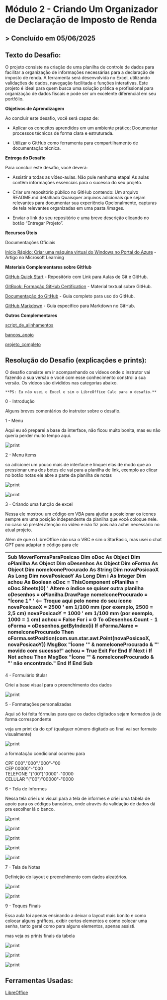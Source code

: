 ﻿# **Módulo 2 - Criando Um Organizador de Declaração de Imposto de Renda**

## > **Concluído em 05/06/2025**

## **Texto do Desafio:**

O projeto consiste na criação de uma planilha de controle de dados para facilitar a organização de informações necessárias para a declaração de imposto de renda. A ferramenta será desenvolvida no Excel, utilizando validações de dados, navegação facilitada e funções interativas. Este projeto é ideal para quem busca uma solução prática e profissional para organização de dados fiscais e pode ser um excelente diferencial em seu portfólio.

**Objetivos de Aprendizagem**

Ao concluir este desafio, você será capaz de: 

* Aplicar os conceitos aprendidos em um ambiente prático;
Documentar processos técnicos de forma clara e estruturada.

* Utilizar o GitHub como ferramenta para compartilhamento de documentação técnica. 

**Entrega do Desafio**

Para concluir este desafio, você deverá: 

* Assistir a todas as vídeo-aulas. Não pule nenhuma etapa! As aulas contêm informações essenciais para o sucesso do seu projeto. 

* Criar um repositório público no GitHub contendo: 
Um arquivo README.md detalhado 
Quaisquer arquivos adicionais que sejam relevantes para documentar sua experiência 
Opcionalmente, capturas de tela relevantes organizadas em uma pasta /images.

* Enviar o link do seu repositório e uma breve descrição clicando no botão “Entregar Projeto”.

**Recursos Úteis**

Documentações Oficiais

[Início Rápido: Criar uma máquina virtual do Windows no Portal do Azure](https://learn.microsoft.com/pt-br/azure/virtual-machines/windows/quick-create-portal) - Artigo no Microsoft Learning

**Materiais Complementares sobre GitHub**

[GitHub Quick Start](https://github.com/digitalinnovationone/github-quickstart) - Repositório com Link para Aulas de Git e GitHub.

[GitBook: Formação GitHub Certification](https://aline-antunes.gitbook.io/formacao-fundamentos-github) - Material textual sobre GitHub.

[Documentação do GitHub](https://docs.github.com/) - Guia completo para uso do GitHub.

[GitHub Markdown](https://docs.github.com/pt/get-started/writing-on-github/getting-started-with-writing-and-formatting-on-github/basic-writing-and-formatting-syntax) - Guia específico para Markdown no GitHub.

**Outros Complementares**

[script_de_alinhamentos](https://hermes.dio.me/files/assets/71335e12-6408-4a16-b42a-aef00053c0ff.txt)

[bancos_apoio](https://hermes.dio.me/files/assets/84cd23cc-7cb3-4219-9805-f99069dbbb33.xlsx)

[projeto_completo](https://hermes.dio.me/files/assets/9b65e108-7ed6-456c-bb6b-e66827b322aa.xlsx)

## **Resolução do Desafio (explicações e prints):**

O desafio consiste em ir acompanhando os vídeos onde o instrutor vai fazendo a sua versão e você com esse conhecimento constroi a sua versão. Os vídeos são divididos nas categorias abaixo.

    **PS: Eu não usei o Excel e sim o LibreOffice Calc para o desafio.**

0 \- Introdução

Alguns breves comentários do instrutor sobre o desafio.

1 \- Menu

Aqui eu só preparei a base da interface, não ficou muito bonita, mas eu não queria perder muito tempo aqui.

![print](imagens/1a.png)

2 \- Menu items

so adicionei um pouco mais de interface e linquei elas de modo que ao pressionar uma dos botes ele vai para a planilha de link, exemplo ao clicar no botão notas ele abre a parte da planilha de notas

![print](imagens/2a.png)

![print](imagens/2b.png)

3 \- Criando uma função de excel

Nessa ele mostrou um código em VBA para ajudar a posicionar os ícones sempre em uma posição independente da planilha que você coloque nele. no caso só prestei atenção no vídeo e não fiz pois não achei necessário no atual projeto.

Além de que o LibreOffice não usa o VBC e sim o StarBasic, mas usei o chat GPT para adaptar o código para ele

| Sub MoverFormaParaPosicao     Dim oDoc As Object     Dim oPlanilha As Object     Dim oDesenhos As Object     Dim oForma As Object     Dim nomeIconeProcurado As String     Dim novaPosicaoX As Long     Dim novaPosicaoY As Long     Dim i As Integer     Dim achou As Boolean     oDoc \= ThisComponent     oPlanilha \= oDoc.Sheets(0) ' Altere o índice se quiser outra planilha     oDesenhos \= oPlanilha.DrawPage     nomeIconeProcurado \= "Ícone 1" ' \<-- Troque aqui pelo nome do seu ícone     novaPosicaoX \= 2500 ' em 1/100 mm (por exemplo, 2500 \= 2,5 cm)     novaPosicaoY \= 1000 ' em 1/100 mm (por exemplo, 1000 \= 1 cm)     achou \= False     For i \= 0 To oDesenhos.Count \- 1         oForma \= oDesenhos.getByIndex(i)         If oForma.Name \= nomeIconeProcurado Then             oForma.setPosition(com.sun.star.awt.Point(novaPosicaoX, novaPosicaoY))             MsgBox "Ícone '" & nomeIconeProcurado & "' movido com sucesso\!"             achou \= True             Exit For         End If     Next i     If Not achou Then         MsgBox "Ícone '" & nomeIconeProcurado & "' não encontrado."     End If End Sub |
| :---- |

4 \- Formulário titular

Criei a base visual para o preenchimento dos dados

![print](imagens/3a.png)

5 \- Formatações personalizadas

Aqui só foi feita fórmulas para que os dados digitados sejam formados já de forma correspondente

veja um print da do cpf (qualquer número digitado ao final vai ser formato visualmente)

![print](imagens/4a.png)

a formatação condicional ocorreu para

CPF 000"."000"."000"-"00  
CEP 00000"-"000  
TELEFONE "("00")"0000"-"0000  
CELULAR "("00")"00000"-"0000

6 \- Tela de Informes

Nessa tela criei um visual para a tela de informes e criei uma tabela de apoio para os códigos bancários, onde através da validação de dados dá pra escolher lá o banco.

![print](imagens/5a.png)

![print](imagens/5b.png)

![print](imagens/5c.png)

![print](imagens/5d.png)

![print](imagens/5e.png)

7 \- Tela de Notas

Definição do layout e preenchimento com dados aleatórios.

![print](imagens/6a.png)

![print](imagens/6b.png)

9 \- Toques Finais

Essa aula foi apenas ensinando a deixar o layout mais bonito e como colocar alguns gráficos, exibir certos elementos e como colocar uma senha, tanto geral como para alguns elementos, apenas assisti.

mas veja os prints finais da tabela

![print](imagens/7a.png)

![print](imagens/7b.png)

![print](imagens/7c.png)

## **Ferramentas Usadas:**

[LibreOffice](https://pt-br.libreoffice.org/baixe-ja/libreoffice-novo/)
